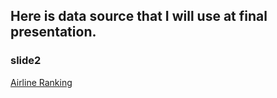 ## Here is data source that I will use at final presentation.

### slide2
[Airline Ranking](https://www.bts.gov/airline-rankings-2018)

